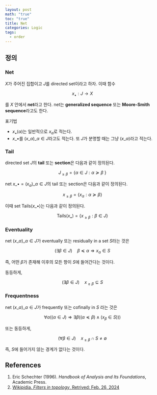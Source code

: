 ```yaml
---
layout: post
math: "true"
toc: "true"
title: Net
categories: Logic
tags:
  - order
---
```

## 정의

### Net

${ X }$가 주어진 집합이고 ${ J }$를 directed set이라고 하자. 이때 함수

$$ x_{\bullet}: J \to X $$

를 ${ X }$ 안에서 **net**라고 한다. net는 **generalized sequence** 또는 **Moore-Smith sequence**라고도 한다.

표기법
- ${ x_{\bullet}(\alpha) }$는 일반적으로 ${ x_{\alpha} }$로 적는다.
- ${ x\_{\bullet}}$를 ${ (x\_{\alpha})\_{\alpha \in J} }$라고도 적는다. 또 ${ J }$가 분명할 때는 그냥 ${ (x\_{\alpha}) }$라고 적는다.

### Tail

directed set ${ J }$의 **tail** 또는 **section**은 다음과 같이 정의된다.

$$ J_{\ge \beta} = \{ \alpha \in J: \alpha \succeq \beta \ \} $$

net ${ x\_{\bullet}=(x_{\alpha})\_{\alpha \in J} }$의 tail 또는 section은 다음과 같이 정의된다.

$$ x_{\ge \beta} = \{ x_{\alpha} : \alpha \succeq \beta \}$$

이때 set ${ \mathrm{Tails}(x\_{\bullet}) }$는 다음과 같이 정의된다.

$$ \mathrm{Tails}(x_{\bullet}) =  \{ x_{\ge \beta}: \beta \in J \} $$

### Eventuality

net ${ (x\_{\alpha})\_{\alpha \in J} }$가 eventually 또는 residually in a set ${ S}$라는 것은

$$ (\exists \beta \in J)\quad  \beta \preceq \alpha \Rightarrow x_{\alpha} \in S $$

즉, 어떤 ${ \beta }$가 존재해 이후의 모든 항이 ${ S }$에 들어간다는 것이다.

동등하게,

$$ (\exists \beta \in J) \quad x_{\ge \beta} \subseteq S $$

### Frequentness

net ${ (x\_{\alpha})\_{\alpha \in J} }$가 frequently 또는 cofinally in ${ S }$ 라는 것은

$$ \forall \alpha( (\alpha \in J) \Rightarrow \exists \beta((\alpha \preceq \beta) \wedge (x_{\beta} \in S ) ))$$

또는 동등하게,

$$ (\forall \beta \in J) \quad x_{\ge \beta} \cap S \neq \emptyset $$

즉, ${ S }$에 들어가지 않는 경계가 없다는 것이다.

## References

1. Eric Schechter (1996). *Handbook of Analysis and Its Foundations*, Academic Press.
1. [Wikipidia. *Filters in topology*, Retrived: Feb. 26, 2024](https://en.wikipedia.org/wiki/Filters_in_topology#Preliminaries,_notation,_and_basic_notions)
